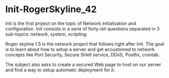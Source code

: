 # Init-RogerSkyline_42

Init is the first project on the topic of Network initialisation and configuration. Init consists in a serie of forty-ish questions separated in 3 sub-topics: <i>network</i>, <i>system</i>, <i>scripting</i>.

Roger skyline 1.5 is the network project that follows right after Init. The goal is to learn about how to setup a server and get accustomed to network concepts like Port Security, Secure SHell service, DDoS, Postfix, crontab.

The subject also asks to create a secured Web page to host on our server and find a way to setup automatic deployment for it.

